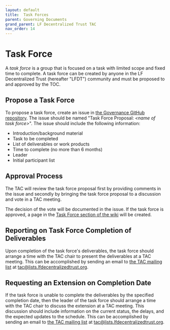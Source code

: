 ```yaml
---
layout: default
title:  Task Forces
parent: Governing Documents
grand_parent: LF Decentralized Trust TAC
nav_order: 14
---
```

[//]: # (SPDX-License-Identifier: CC-BY-4.0)
# Task Force

A _task force_ is a group that is focused on a task with limited scope and fixed time to complete. A task force can be created by anyone in the  LF Decentralized Trust (hereafter "LFDT") community and must be proposed to and approved by the TOC.

## Propose a Task Force
To propose a task force, create an issue in [the Governance GitHub repository](https://github.com/lf-decentralized-trust/governance/issues). The issue should be named "Task Force Proposal: _\<name of task force\>_". The issue should include the following information:
* Introduction/background material
* Task to be completed
* List of deliverables or work products
* Time to complete (no more than 6 months)
* Leader
* Initial participant list

## Approval Process
The TAC will review the task force proposal first by providing comments in the issue and secondly by bringing the task force proposal to a discussion and vote in a TAC meeting.

The decision of the vote will be documented in the issue. If the task force is approved, a page in the [Task Force section of the wiki](https://wiki.hyperledger.org/display/TF/Task+Forces+Home) will be created.

## Reporting on Task Force Completion of Deliverables
Upon completion of the task force's deliverables, the task force should arrange a time with the TAC chair to present the deliverables at a TAC meeting. This can be accomplished by sending an email to [the TAC mailing list](https://lists.lfdecentralizedtrust.org/g/tac) at [tac@lists.lfdecentralizedtrust.org](mailto:tac@lists.lfdecentralizedtrust.org).

## Requesting an Extension on Completion Date
If the task force is unable to complete the deliverables by the specified completion date, then the leader of the task force should arrange a time with the TAC chair to discuss the extension at a TAC meeting. This discussion should include information on the current status, the delays, and the expected updates to the schedule. This can be accomplished by sending an email to [the TAC mailing list](https://lists.lfdecentralizedtrust.org/g/tac) at  [tac@lists.lfdecentralizedtrust.org](mailto:tac@lists.lfdecentralizedtrust.org).